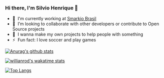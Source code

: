 ### Hi there, I'm Silvio Henrique 👋

- 🔭 &nbsp;I'm currently working at [Smarkio Brasil](https://www.smarkio.com.br/) 
- 👯 &nbsp;I’m looking to collaborate with other developers or contribute to Open Source projects
- 🥅 &nbsp;I wanna make my own projects to help people with something 
- ⚡ &nbsp;Fun fact: I love soccer and play games


[![Anurag's github stats](https://github-readme-stats.vercel.app/api?username=silviohfc&show_icons=true&theme=radical)](https://github.com/anuraghazra/github-readme-stats)

[![willianrod's wakatime stats](https://github-readme-stats.vercel.app/api/wakatime?username=@silviohfc&theme=radical)](https://github.com/anuraghazra/github-readme-stats)

[![Top Langs](https://github-readme-stats.vercel.app/api/top-langs/?username=anuraghazra&layout=compact&theme=radical)](https://github.com/anuraghazra/github-readme-stats)
